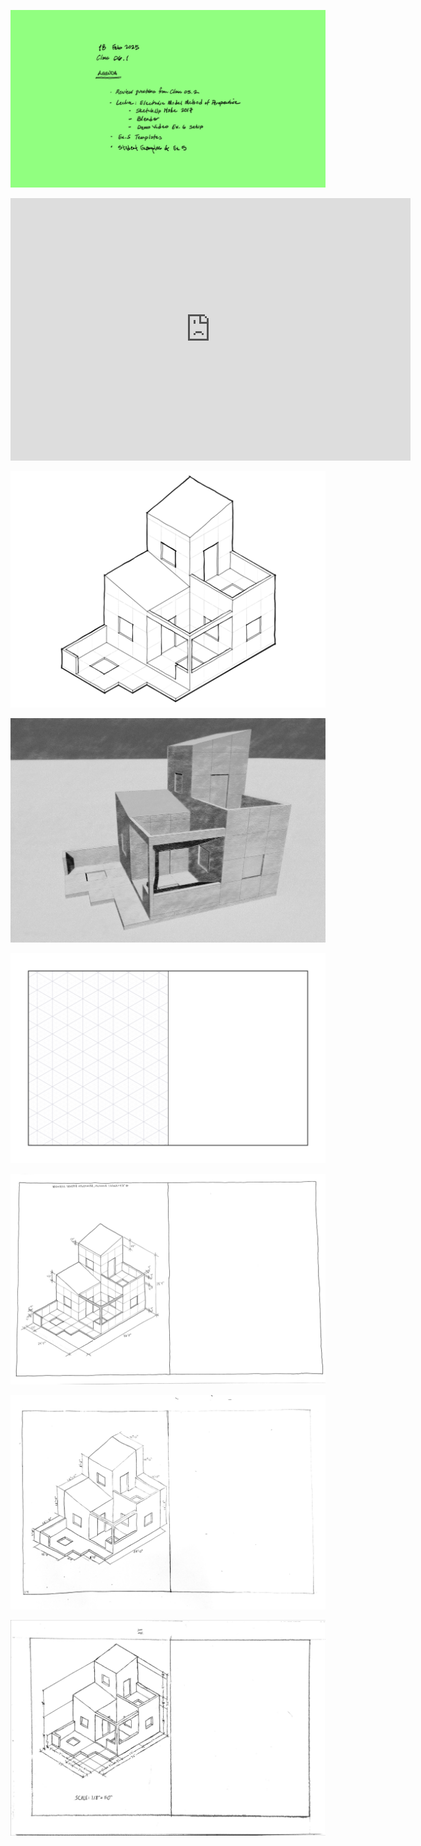 ![Today's Agenda](images/250218_06-1.png)

<iframe height="420" width="640" allowfullscreen frameborder=0 src="https://echo360.org/media/96a960c9-492f-49a3-90a6-c1fa4ee889c0/public?autoplay=false&automute=false"></iframe>

![Fig. 3.2 Exercise Five. Axonometric Projection Contour Model of a Small Guesthouse](images/03411axonContGuestHouse.png)

![Fig. 4.8 Exercise Six. Perspective Projection and Tone Value Render of a Small Guesthouse](images/04411perspToneValueHouse.png)

![Exercise Five and Six Layout Guide](images/Ex5-6_template.png)

![](images/Assignment_07_Above_Average.jpg)

![](images/Assignment_07_Average.JPG)

![](images/Assignment_07_Below_Average.png)

